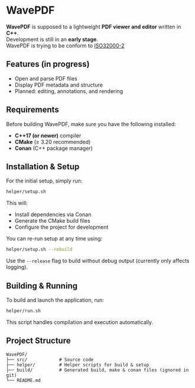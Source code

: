 # WavePDF

**WavePDF** is supposed to a lightweight **PDF viewer and editor** written in **C++**.  
Development is still in an **early stage**.  
WavePDF is trying to be conform to [ISO32000-2](https://developer.adobe.com/document-services/docs/assets/5b15559b96303194340b99820d3a70fa/PDF_ISO_32000-2.pdf)


## Features (in progress)

- Open and parse PDF files  
- Display PDF metadata and structure  
- Planned: editing, annotations, and rendering


## Requirements

Before building WavePDF, make sure you have the following installed:

- **C++17 (or newer)** compiler  
- **CMake** (≥ 3.20 recommended)  
- **Conan** (C++ package manager)


## Installation & Setup

For the initial setup, simply run:

```bash
helper/setup.sh
```

This will:
* Install dependencies via Conan
* Generate the CMake build files
* Configure the project for development

You can re-run setup at any time using: 
```bash
helper/setup.sh --rebuild
```

Use the `--release` flag to build without debug output (currently only affects logging).

## Building & Running

To build and launch the application, run:

```bash
helper/run.sh
```

This script handles compilation and execution automatically.

## Project Structure

```
WavePDF/
├── src/            # Source code
├── helper/         # Helper scripts for build & setup
├── build/          # Generated build, make & conan files (ignored in git)
└── README.md
```
